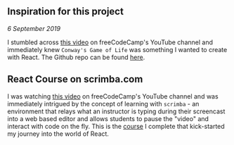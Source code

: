 ## Inspiration for this project

_6 September 2019_

I stumbled across [this video](https://www.youtube.com/watch?v=PM0_Er3SvFQ) on freeCodeCamp's YouTube channel and immediately knew `Conway's Game of Life` was something I wanted to create with React. The Github repo can be found [here](https://github.com/beaucarnes/fcc-project-tutorials/tree/master/gameoflife).

## React Course on scrimba.com

I was watching [this video](https://www.youtube.com/watch?v=DLX62G4lc44&t=643s) on freeCodeCamp's YouTube channel and was immediately intrigued by the concept of learning with `scrimba` - an environment that relays what an instructor is typing during their screencast into a web based editor and allows students to pause the "video" and interact with code on the fly. This is the [course](https://scrimba.com/g/glearnreact) I complete that kick-started my journey into the world of React.

